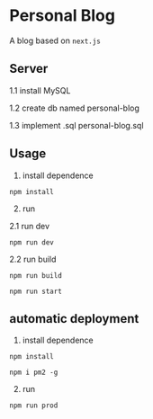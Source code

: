 # Personal Blog

A blog based on `next.js`

## Server

1.1 install MySQL

1.2 create db named personal-blog

1.3 implement .sql personal-blog.sql

## Usage

1. install dependence

`npm install` 

2. run

2.1 run dev

`npm run dev`

2.2 run build

`npm run build`

`npm run start`

## automatic deployment

1. install dependence

`npm install`

`npm i pm2 -g`

2. run

`npm run prod`
